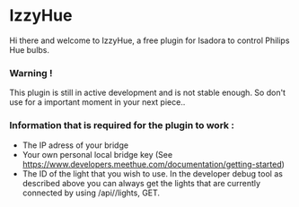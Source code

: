 # IzzyHue
Hi there and welcome to IzzyHue, a free plugin for Isadora to control Philips Hue bulbs.

### Warning !
This plugin is still in active development and is not stable enough. 
So don't use for a important moment in your next piece..

### Information that is required for the plugin to work :
- The IP adress of your bridge
- Your own personal local bridge key (See https://www.developers.meethue.com/documentation/getting-started)
- The ID of the light that you wish to use. In the developer debug tool as described above you can always get the lights that are currently connected by using /api/<username>/lights, GET.
